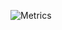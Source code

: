 ![Metrics](https://metrics.lecoq.io/TheMatrixMaster?template=classic&languages=1&followup=1&introduction=1&calendar=1&achievements=1&music=1&base=header%2C%20activity%2C%20community%2C%20repositories%2C%20metadata&base.indepth=false&base.hireable=false&base.skip=false&languages=false&languages.limit=8&languages.threshold=0%25&languages.other=false&languages.colors=github&languages.sections=most-used&languages.indepth=false&languages.analysis.timeout=15&languages.categories=markup%2C%20programming&languages.recent.categories=markup%2C%20programming&languages.recent.load=300&languages.recent.days=14&followup=false&followup.sections=repositories&followup.indepth=false&followup.archived=true&introduction=false&introduction.title=true&calendar=false&calendar.limit=1&achievements=false&achievements.threshold=C&achievements.secrets=true&achievements.display=detailed&achievements.limit=0&music=false&music.provider=spotify&music.user=12185794606&music.mode=playlist&music.limit=4&music.played.at=false&music.time.range=short&music.top.type=tracks&config.timezone=America%2FToronto&config.display=large)
